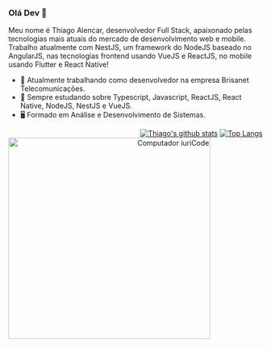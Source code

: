 ### Olá Dev 👋


Meu nome é Thiago Alencar, desenvolvedor Full Stack, apaixonado pelas tecnologias mais atuais do mercado de desenvolvimento web e mobile. Trabalho atualmente com NestJS, um framework do NodeJS baseado no AngularJS, nas tecnologias frontend usando VueJS e ReactJS, no mobile usando Flutter e React Native!

- 🔭 Atualmente trabalhando como desenvolvedor na empresa Brisanet Telecomunicações.
- 🌱 Sempre estudando sobre Typescript, Javascript, ReactJS, React Native, NodeJS, NestJS e VueJS.
- 🖥 Formado em Análise e Desenvolvimento de Sistemas.


<div align="right" >

[![Thiago's github stats](https://github-readme-stats.vercel.app/api?username=ThiagoAlencar12&show_icons=true&theme=dracula)](https://github.com/anuraghazra/github-readme-stats)
<img src="https://raw.githubusercontent.com/MicaelliMedeiros/micaellimedeiros/master/image/computer-illustration.png" min-width="400px" max-width="400px" width="400px" align="left" alt="Computador iuriCode">
[![Top Langs](https://github-readme-stats.vercel.app/api/top-langs/?username=ThiagoAlencar12&layout=compact&theme=dracula)](https://github.com/anuraghazra/github-readme-stats)

</div>